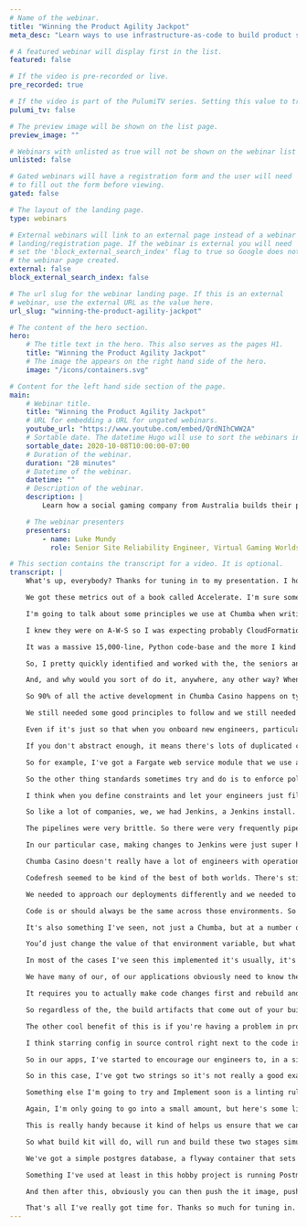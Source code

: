```yaml
---
# Name of the webinar.
title: "Winning the Product Agility Jackpot"
meta_desc: "Learn ways to use infrastructure-as-code to build product stacks that not only deliver business value but also make engineers excited to work on them."

# A featured webinar will display first in the list.
featured: false

# If the video is pre-recorded or live.
pre_recorded: true

# If the video is part of the PulumiTV series. Setting this value to true will list the video in the "PulumiTV" section.
pulumi_tv: false

# The preview image will be shown on the list page.
preview_image: ""

# Webinars with unlisted as true will not be shown on the webinar list
unlisted: false

# Gated webinars will have a registration form and the user will need
# to fill out the form before viewing.
gated: false

# The layout of the landing page.
type: webinars

# External webinars will link to an external page instead of a webinar
# landing/registration page. If the webinar is external you will need
# set the 'block_external_search_index' flag to true so Google does not index
# the webinar page created.
external: false
block_external_search_index: false

# The url slug for the webinar landing page. If this is an external
# webinar, use the external URL as the value here.
url_slug: "winning-the-product-agility-jackpot"

# The content of the hero section.
hero:
    # The title text in the hero. This also serves as the pages H1.
    title: "Winning the Product Agility Jackpot"
    # The image the appears on the right hand side of the hero.
    image: "/icons/containers.svg"

# Content for the left hand side section of the page.
main:
    # Webinar title.
    title: "Winning the Product Agility Jackpot"
    # URL for embedding a URL for ungated webinars.
    youtube_url: "https://www.youtube.com/embed/QrdNIhCWW2A"
    # Sortable date. The datetime Hugo will use to sort the webinars in date order.
    sortable_date: 2020-10-08T10:00:00-07:00
    # Duration of the webinar.
    duration: "28 minutes"
    # Datetime of the webinar.
    datetime: ""
    # Description of the webinar.
    description: |
        Learn how a social gaming company from Australia builds their product stacks to maximize product agility and engineering efficiency. The talk covers effective ways to leverage containers, infrastructure-as-code and the cloud to build product stacks that not only deliver business value but also make engineers excited to work on them.

    # The webinar presenters
    presenters:
        - name: Luke Mundy
          role: Senior Site Reliability Engineer, Virtual Gaming Worlds

# This section contains the transcript for a video. It is optional.
transcript: |
    What's up, everybody? Thanks for tuning in to my presentation. I hope you've been enjoying the summit so far. My name is Luke and for the last 14 or so months, I've been having an absolute blast working at a place called V-G-W. V-G-W is a social gaming company founded in Perth, Western Australia, which is also where I live and we have a couple of pretty cool game products on the market. I'm lucky enough to be a Site Reliability Engineer for one of them, called Chumba Casino. Chumba Casino is an online social casino currently serving customers in the U-S-A and Canada and what I'll be talking about today is how I've been working with the team at Chumba to, to do this. So these are two metrics we use of a handful of different metrics to track our software, development, delivery performance.

    We got these metrics out of a book called Accelerate. I'm sure some of you have probably heard of, and or, read this book, but I will give a quick, brief summary just to get everybody on the same page. Like it says on the cover of the book is about building and scaling high-performing tech organizations. And in the book, it explores the various factors that impact software delivery. Their research suggests that if you can optimize these four metrics, you will deliver faster and more reliably than your competitors. Now, I've only got two of the four up at the moment and that's largely because pretty much everything I'm going to talk about today is pretty directly related to these particular two metrics. So the things I'm going to cover today are, infrastructure as code.

    I'm going to talk about some principles we use at Chumba when writing infrastructure as code, going to talk about some deployments stuff. So, principles we use for deployment and how we kind of unpacked our, our existing deployments infrastructure. And lastly, I'm going to touch a little bit on how, when you get the these first two parts, right, you can start to really reap the benefits of docker and everything that docker provides. So let's get started on infrastructure as code. So I'm a big fan of infrastructure as code. I've been working with it a lot over the last several years of my career. So when I started in July of last year at Chumba Casino, I was pretty keen to see what they had.

    I knew they were on A-W-S so I was expecting probably CloudFormation, maybe some Terraform, but, in my first few days they mentioned that they actually had a custom in-house built Python code that a handful of architects had built quite awhile back, but were no longer at the company. So I did start to get a little bit curious and that did raise a few red flags. Eventually at some point that week, I checked out this infrastructure as code and I was pretty mortified to say the least.

    It was a massive 15,000-line, Python code-base and the more I kind of looked into it and tried to see how it worked, I Identified a huge number of issues straight away, which you can see on the screen there. The biggest issues were just how highly abstracted it was, the fact that it was unmaintained, and the the infrastructure that it was deploying was very rigid and very standardized. This code base was kind of intended to define all of the infrastructure across V-G-W, not just for Chumba Casino and so as a result, it was highly standardized and very difficult to change. It was a big ball of mud, but in infrastructure as code terms.

    So, I pretty quickly identified and worked with the, the seniors and an engineering lead for Chumba, to say that yeah, look it was pretty clear, we need a real infrastructure as code tool, pretty quickly. Now, as you probably guessed already, that's all eventually was Pulumi for us, but I did want to take a brief moment to talk about how Pulumi wasn't actually my first choice originally. So as I mentioned, I've got quite a bit of experience writing infrastructure as code, but all of that experience has been using declarative languages. So YAML or H-C-L when I've used a bit of Terraform and I've always considered that to be the real man's infrastructure as code.

    And, and why would you sort of do it, anywhere, any other way? When I first found out about Pulumi, I was pretty skeptical and my, my assumption was that using imperative languages to write infrastructure as code would be a catalyst to writing similar things to the the giant Python code-base that I had just seen. Really, highly abstracted complex code-bases. But as I used it some more, I started to like it and very quickly changed my tune, and so did the rest of the squad leads in Chumba Casino. Some of the main reasons we chose it over everything else was we were pretty deep into typescript already.

    So 90% of all the active development in Chumba Casino happens on typescript. So, being able to write typescript with Pulumi kind of fit right into our workflows and toolchains. The I-D-E integration was great, the, the typing the auto-complete and the intellisense, and probably my favorite thing about imperative languages and infrastructure as code, is actually being able to use real looping constructs. So for-loops, for example, or, or other kinds of loops to really just cut down on the, the amount of code you have to write. But as much as vendors may want us to believe it, new tools don't just make all your problems just magically disappear.

    We still needed some good principles to follow and we still needed to make sure that we weren't going to end up with another massive code-base monstrosity like we already had. So let's talk about some of those briefly. Now as software engineers we tend to have, we're prone to taking abstraction a little bit too far sometimes. So something I've tried to ensure that we do with our infrastructure as code moving forward is to just keep a handle on that abstraction and not go overboard. It's really important, I think to keep it simple.

    Even if it's just so that when you onboard new engineers, particularly juniors or associate engineers, that they don't need to kind of wade through four or five levels of abstraction before they can understand the various cloud provider resources that are being provisioned by the infrastructure as code. I think it's very easy to go too far with abstraction. And like I said, it just it just muddies the water, but it's also not necessarily ideal to not go far enough with abstraction.

    If you don't abstract enough, it means there's lots of duplicated code, lots of re-work and things of that nature. So it really is something you've got to find the right balance form. One of the other biggest problems with the old infrastructure One of the other biggest problems with the old infrastructure as code was it was highly standardized and what that meant was we were, the engineering teams were kind of put into a, confined in a box with with how they could architect the infrastructure that ran their services. With the new code, I've chosen I need to standardize some of the really basic building-block style resources.

    So for example, I've got a Fargate web service module that we use across Chumba at the moment, but it only really defines just an E-C-S service. Some task definitions and some roles and things like that. And that's it. We've also got a couple of other small standardized modules, but these are mainly for utility things. So things like lambdas to send log-streams to our log aggregation tools and things of that nature. I think, like I said standardize, too much standardization just limits Innovation, and if, if I was hoping for the, the engineering squads to be owning their infrastructure as code, I needed to be able to let them do what they needed to do and solve the problems in the best way they could come up with.

    So the other thing standards sometimes try and do is to enforce policy. So as an example, let's say you need to ensure that all S-3 buckets in your organization are encrypted. What the old infrastructure as code, at Chumba would have done, is kind of provided you a bunch of pre-built infrastructure components that only had encrypted buckets, but I think the the better way to achieve that same outcome, while still kind of unshackling your engineers is to use policy as code for that. So there's a number of different policy as code tools with Pulumi. Obviously we use CrossGuard, but they have Sentinel available for Terraform and Open Policy Agent can be used in another of other contexts.

    I think when you define constraints and let your engineers just fill in the blanks, that's when you get the best result. If you, like I said, if you're giving pre-built infrastructure components to engineer's they'll very quickly find the limitations of those standards and find it difficult to to move around them. It's much better instead to just write policies. Tell them where the, where the constraints are and, and let them fill in the gaps. So these are just a couple of the principles. I've started following with our infrastructure as code, but after getting started migrating a lot of this stuff to Pulumi, I quickly found that it wasn't just infrastructure as code that was holding our deployment performance back. And that kind of brings me on to the next topic of the talk and that's deployments.

    So like a lot of companies, we, we had Jenkins, a Jenkins install. And while I don't really have a huge problem with Jenkins in and of itself, I think there's probably really nothing worse than a Jenkins install that you inherit from from other people particularly when you started a new job. Now the Jenkins install at Chumba was, was a particularly bad case of this. Again, it was just a sprawling mess of scripts, or what I like to call script hell. Bash scripts that link to other Bash scripts that link to Python scripts that had various different control flows and configuration in them. It was largely unmaintained an unpatched as well. So it hadn't been patched in God knows how long, it was running a very old Jenkins version.

    The pipelines were very brittle. So there were very frequently pipeline failures that you know required an engineer. Sometimes just a senior engineer, because they had most of the previous experience troubleshooting things to fix it. So it took a lot of time and it just wasn't fun for everyone. It was a giant dumpster fire to use an overused analogy in software engineering. So one of the main issues I ran into, or one of the main decisions we had to make then were are we going to stick with Jenkins and try and clean it up and fix things or were we going to pivot completely and move to a different tool.

    In our particular case, making changes to Jenkins were just super high-risk. There was no easy way to test things in isolation without sort of replicating a large number of different scripts that were somewhere in source control, some weren’t. So it became a very risky operation, if we broke things, if we broke a certain pipeline or if we accidentally, you know, took out Jenkins for a day or two, that would be a day or two where we couldn't do any deployments which is a pretty big deal as you can imagine. So, we pretty quickly made the decision, we were going to migrate to something else and it was likely not going to be Jenkins.

    Chumba Casino doesn't really have a lot of engineers with operations experience. So we tend to shy away from, from managing our own servers and our own deployments and definitely prefer managed services. So that's what we started looking for in a new tool. So we ended up choosing Codefresh and there are a couple of reasons for that, the first being the the feature set is quite balanced as far as C-I-C-D tools go. What I find is that a lot of tools are either really good at C-I and not so good at C-D or vice-versa.

    Codefresh seemed to be kind of the best of both worlds. There's still sort of a handful of features that are missing, but are on the road-map, but overall it was a really good fit for what we were looking for. We needed both C-I and C-D features. The other cool thing that attracted us to Codefresh was its focus on containers. Pretty much our entire stack is now running on containers. So some of the extra container focus we get from Codefresh was always super beneficial. But again, like I mentioned before, tooling isn't just going to solve all your problems immediately. And this was no different for Codefresh.

    We needed to approach our deployments differently and we needed to unpack some of the poor design decisions we had we had made in the existing stuff. So most of what I've learned about making deployments work really well has come from The Twelfve-Factor App. This isn't anything particularly new, and, and again, I'm sure a lot of you have already heard of it. But for those that don't know The Twelfve-Factor App goes into detail on 12 factors of app develop, development, particularly for cloud-based apps. Now, I'm not going to touch on all these because we don't have time. I'm really just going to talk about the one that I feel the most strongly about and is configuration. So Twelve-Factor defines configuration is everything that's likely to change between deployments. So things that change between your local environment versus the staging environment versus production.

    Code is or should always be the same across those environments. So the things that change are things like the U-R-Ls of that environment potentially, the instance sizes you use in that environment, or maybe database secrets, that kind of thing. Twelve-Factor then goes on to say apps sometimes store configs as constrants in the code and we did this a lot in Chumba. But this is a violation of Twelve-Factor, which requires strict separation of config from code. Now, it may, it's probably not immediately apparent why this is a bad thing. So I'm going to go through a handful of examples of mixing and config in code and why it leads to some problems and why it kind of limits your flexibility. So this is one that's particularly common or was particularly common.

    It's also something I've seen, not just a Chumba, but at a number of different code-bases I've worked on where, certain behavior that you don't want to occur in non-production environments gets wrapped in, in an if-statement like this, but it's keyed on, on just the value of the environment variable called environment where obviously it matches the, the type of environment it is. Now, to kind of illustrate why this is bad I'll ask a few sort of rhetorical questions to help illustrate the problems I'm trying to identify. So one problem with this code is how do you how do you test the production of, do production behavior function in a non-production environment? You can't really, I mean if, if this if statement was just in one place in your entire code-base and this was the only place that this environment variable was used, I guess you probably could.

    You’d just change the value of that environment variable, but what's typically the case is this is littered all throughout the code-base and there's tens and sometimes hundreds of different places where this same method is used. So when you run this app in non-production and you set environment to production you really don't necessarily know what other behavior you're switching on and it could definitely be other behavior that you really don't want to have occur. So another good question that kind of arises out of this example is why is the app actually behaving differently in prod in the first place? Which is also another really good question. I think there's some sort of small examples where this is desirable when you're using sort of feature flags for either in development or, or new features, but for the most case behavior between test and production should be identical.

    In most of the cases I've seen this implemented it's usually, it's a wrap, things like e-mail functionality or purchasing functionality where you don't necessarily want a real e-mail to go out or you don't necessarily want a real purchase to go through. In these cases, I feel like the behavior should still be the same across all different environments, but to prevent real e-mails or real purchases to go they should be connected to mock services instead, instead of doing this this weird branching. The next example I'm going to go into is, I guess the most explicit case of hard-coding configuration into code and this again was another pretty common one throughout services in Chumba Casino.

    We have many of our, of our applications obviously need to know the base U-R-L that they're operating on and so there was, the easiest way in a lot of cases was to write this kind of function where again keying off the environment, environment variable, and just returning a very unchanging list of U-R-Ls, but again to ask some questions, what if I wanted to run this app locally on a different port, one that's not 80-99. What if I wanted to deploy this app into a temporary ephemeral environment? Let's say as the result of a P-R build. How would I deploy this to a temporary host name? You can't really do that with this code.

    It requires you to actually make code changes first and rebuild and artifacts which is obviously going to revol—, involve a pull request, potentially some new unit tests. There will need to be a review that kind of thing which is quite a lot of overhead for just being able to sort of spin-up a different environment to test something very specific out. And so this, this concept of being able to deploy without changing artifacts or something Twelve-Factor goes into a lot as well. It's kind of phrased as being, build once, deploy many times and it sort of looks a little bit like this.

    So regardless of the, the build artifacts that come out of your build process, whether they're docker containers, maybe they're tarballs or executables, the idea that Twelve-Factor tries to promote is you should be able to just build your application once and then deploy that to any environment that it needs to go to. So again, using the ephemeral stack example, I should be able to take the artifact from a P-R build. I should be able to deploy that to a temporary host-name with temporary configuration. I should be able to run that exact same instance locally and configure it so it will run properly on the right ports with the right host-names and things of that nature.

    The other cool benefit of this is if you're having a problem in production, you can pull down a copy, an exact copy of the build artifact running in production and troubleshoot that locally with just you know, a few changes of config. Now one, I guess disadvantage that I've heard talked about when we're talking about the separation of config and code is that it removes the actual values of config a bit further away from the developer when they're writing code, but I think although Twelve-Factor doesn't really go into specific detail on this. I think when we're talking about separating config and code it's really talking about separating config from the build artifacts and not necessarily the code.

    I think starring config in source control right next to the code is often the best place to put it. So I just wanted to point that out a little bit as well because it sometimes can get misinterpreted. So there's, to achieve this, I guess good separation, there's two small things that I try and get the the engineers in Chumba to do. The first is to use environment variables for very specific, discrete things. There's no longer an environment variable called environment. That's quite a very ambiguous into what it enables. Instead, it's very specific environment variables like database host-name or maybe enable this particular feature flag. That kind of thing. The second thing is to have a configuration object built in a central location and I'll show you an example of that now.

    So in our apps, I've started to encourage our engineers to, in a single file, generate this configuration object. And, and this is the only place in the code. That should really be reaching into environment variables. As you can see this is a pretty contrived example just with two fields, but you can add sort of as many as you want and it allows you to kind of set docstrings, set up any appropriate defaults if you want to. You can also do validation of configuration and the other cool thing is it lets you properly type all the different configuration items.

    So in this case, I've got two strings so it's not really a good example, but if you have got more complex configuration types coming from environment variables, instead of having to always manipulate a string type, you can convert that into whatever type you need to make things a little bit safer for the engineer. Then to use this you just need to obviously grab that config and have that happen at a very nice an early point in the bootstrap of your apps. Again, this is a very small example just running an express service, but once it's, it's been included nice and early here, the rest of your app can just refer to the config and not have to worry about manipulating strings in environment variables.

    Something else I'm going to try and Implement soon is a linting rule. So once this is set up we can have a lint rule that checks for access to environment variables outside of configuration just to kind of drive that home. So when you're able to achieve this separation of configuration in code you get kind of a lot of benefits. So the first one is as we saw before, you're able to kind of take any artifact deployed anywhere and, and test out very specific things under very specific configuration, which is really good for testing and verification. But the other cool thing you get out of it is you can start to sort of really reap more of the benefits of docker. Now, there's a lot to really talk about for docker particularly around best practices.

    Again, I'm only going to go into a small amount, but here's some links to some other resources that I've personally used to help level-up how we use docker files and docker at V-G-W. So next I'm going to show you this pretty basic example of a docker file, but a lot of our docker files are sort of starting to take a very similar shape at V-G-W. So the first thing to point out is we're now making use of multi-stage builds and largely to ensure that we can build the code in the same execution environment as the resulting image, but also stop building and installing dependencies on the host image and then copying them through. The other thing you will see is we’re linting, building, and running unit tests all inside that docker build.

    This is really handy because it kind of helps us ensure that we can we can build the app and build an artifact pretty much on any workstation we want, provided it's running docker. The other thing I generally recommend to people is if they've got quite a lot of different stages in their multi-stage docker builds, is to enable build kit. It's surprisingly a not that well-known feature, but it's a new build engine that docker has. I think it's close to being the default or being generally available, but it's still something you need to enable within an environment variable. But what it does is allows better paralyz—, paralyzation of different docker stages. And so even though this is a basic docker file, we do have four stages, but these two, first stages have no dependencies.

    So what build kit will do, will run and build these two stages simultaneously. The next two obviously depend on each other so they need to be run serially but serially, but you can sort of see the benefits you might get for a more complex docker file. The other thing, that good use of environment variables and docker allows you to do is, really make the most out of things like docker compose. Being able to spin-up a full copy of your application with all its dependencies, the things like demo-ing to other developers running integration tests, and also having those integration tests run in an ephemeral environment during your build pipelines. Again, this is another basic example of a docker file. Sorry a docker compose file that I've got in a small personal project that I use for testing out some stuff.

    We've got a simple postgres database, a flyway container that sets up the schema and contains all our database migrations and then an A-P-I image which is built from the local docker file. Now, you can see we've obviously got good use of environment variables here. So this is able to be run with whatever configuration it needs. Once you've set this up locally, then again, like I said, becomes very easy to run integration tests, particularly if your integration tests are running inside a container also.

    Something I've used at least in this hobby project is running Postman in a docker container to run a handful of A-P-I calls across those apps, but arguably one of the more powerful things is being able to spin-up that docker compose as part of your build pipeline and running build test. So this is just a quick screen cap of the build pipeline for the docker compose image you saw, and what this step here does is it spins-up that docker compose file,, runs the integration test and this happens on every build. It happens quite quickly, as you can see the only sort of took 43 seconds to spin-up the app, boot-strap the database and run through a pretty big, heavy suite of postman tests.

    And then after this, obviously you can then push the it image, push it through a handful of real environments if you need to, or put it in front of real testers. So once you get a good handle on this, that's when you sort of start to see your deployment frequency kicking off, and when you make good use of testing, unit testing and integration testing, using, you know, the advantages of docker, your change failure rate should hopefully go down as problems get exposed earlier and earlier in the build, build process.

    That's all I've really got time for. Thanks so much for tuning in. It's been a pleasure to present at the summit. So big thanks to Pulumi for giving me the opportunity. Also wanted to give a quick shout out to Lee Campbell who helps immensely, helped me immensely put this together. Like I said, this is the first time I've presented externally, so I'd really like to hear your feedback if you can hit that link on the slide there. Other than that, I hope you enjoy the rest of the summit. I'll see you later.
---
```

